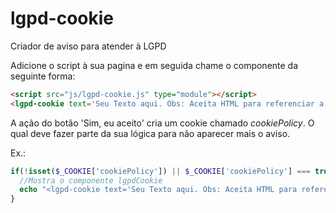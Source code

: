 # lgpd-cookie
Criador de aviso para atender à LGPD

Adicione o script à sua pagina e em seguida chame o componente da seguinte forma:

```html
<script src="js/lgpd-cookie.js" type="module"></script>
<lgpd-cookie text='Seu Texto aqui. Obs: Aceita HTML para referenciar a politica de privacidade' />
```
  
A ação do botão 'Sim, eu aceito' cria um cookie chamado *cookiePolicy*. O qual deve fazer parte da sua lógica para não aparecer mais o aviso.

Ex.:
```php
if(!isset($_COOKIE['cookiePolicy']) || $_COOKIE['cookiePolicy'] === true ) {
  //Mostra o componente lgpdCookie
  echo "<lgpd-cookie text='Seu Texto aqui. Obs: Aceita HTML para referenciar a politica de privacidade' />";
}
```
